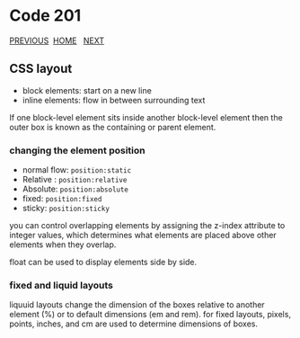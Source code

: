 # Code 201

[PREVIOUS](https://dinaalsaid.github.io/code201reading/class-07) &nbsp;[HOME](https://dinaalsaid.github.io/reading-notes/)  &nbsp; [NEXT](https://dinaalsaid.github.io/code201reading/class-09)

## CSS layout

* block elements: start on a new line
* inline elements: flow in between surrounding text

If one block-level element sits inside another block-level element then the outer box is known as the containing or parent element.

### changing the element position

* normal flow: `position:static`
* Relative : `position:relative`
* Absolute: `position:absolute`
* fixed: `position:fixed`
* sticky: `position:sticky`

you can control overlapping elements by assigning the z-index attribute to integer values, which determines what elements are placed above other elements when they overlap.

float can be used to display elements side by side.

### fixed and liquid layouts

liquuid layouts change the dimension of the boxes relative to another element (%) or to default dimensions (em and rem).
for fixed layouts, pixels, points, inches, and cm are used to determine dimensions of boxes.
